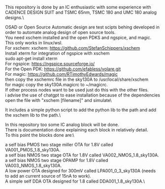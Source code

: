 This repository is done by an IC enthusiastic with some experience with CADENCE DESIGN SUIT and TSMC 65nm, TSMC 180 and UMC 180 analog designs.\


OSAD or Open Source Automatic design are test scipts behing developed in order to automate analog design of open source tools.\
You need xschem installed and the open PDKS and ngspice, and magic. This only works in linux/wsl.\
For xschem:
xschem: https://github.com/StefanSchippers/xschem \
Install xterm for integration of ngspice with xschem \
sudo apt-get install xterm \
For ngspice:
https://ngspice.sourceforge.io/ <br>
For the Open PDK:
https://github.com/efabless/volare.git <br>
For magic:
https://github.com/RTimothyEdwards/magic <br>
then copy the xschemrc file in the sky130A to /usr/local/share/xschem <br>
for magic copy the sky130A.magicrc to ~/magicrc. <br>
If other process nodes want to be used just do this with the other files. <br>
i advise the use of chatgpt to ease installation because of the dependencies\
open the file with "xschem [filename]" and simulate\

It includes a simple python script to add the python lib to the path and add the xschem lib to the path.\


In this repository too some IC analog block will be done.\
There is documentation done explaining each block in relatively detail.\
To this point the blocks done are:\

a self bias PMOS two stage miller OTA for 1.8V called VA001_PMOS_1.8_sky130A.\
a self bias NMOS two stage  OTA for 1.8V called VA002_NMOS_1.8_sky130A.\
a self bias NMOS two stage  OPAMP for 1.8V called VA003_NMOS_1.8_sky130A.\
A low power OTA designed for 300mV called LPA001_0_3_sky130A (needs to add an current source of 15nA to work).\
A simple self DDA OTA designed for 1.8 called DDA001_1.8_sky130A.\







